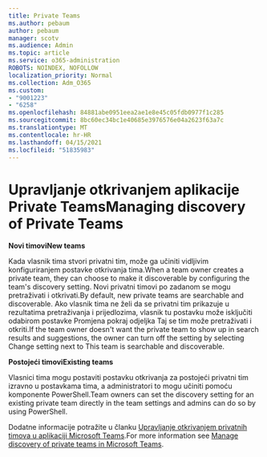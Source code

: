 ```yaml
---
title: Private Teams
ms.author: pebaum
author: pebaum
manager: scotv
ms.audience: Admin
ms.topic: article
ms.service: o365-administration
ROBOTS: NOINDEX, NOFOLLOW
localization_priority: Normal
ms.collection: Adm_O365
ms.custom:
- "9001223"
- "6258"
ms.openlocfilehash: 84881abe0951eea2ae1e8e45c05fdb0977f1c285
ms.sourcegitcommit: 8bc60ec34bc1e40685e3976576e04a2623f63a7c
ms.translationtype: MT
ms.contentlocale: hr-HR
ms.lasthandoff: 04/15/2021
ms.locfileid: "51835983"
---
```

# <a name="managing-discovery-of-private-teams"></a><span data-ttu-id="6edb0-102">Upravljanje otkrivanjem aplikacije Private Teams</span><span class="sxs-lookup"><span data-stu-id="6edb0-102">Managing discovery of Private Teams</span></span>

<span data-ttu-id="6edb0-103">**Novi timovi**</span><span class="sxs-lookup"><span data-stu-id="6edb0-103">**New teams**</span></span>

<span data-ttu-id="6edb0-104">Kada vlasnik tima stvori privatni tim, može ga učiniti vidljivim konfiguriranjem postavke otkrivanja tima.</span><span class="sxs-lookup"><span data-stu-id="6edb0-104">When a team owner creates a private team, they can choose to make it discoverable by configuring the team's discovery setting.</span></span> <span data-ttu-id="6edb0-105">Novi privatni timovi po zadanom se mogu pretraživati i otkrivati.</span><span class="sxs-lookup"><span data-stu-id="6edb0-105">By default, new private teams are searchable and discoverable.</span></span> <span data-ttu-id="6edb0-106">Ako vlasnik tima ne želi da se privatni tim prikazuje u rezultatima pretraživanja i prijedlozima, vlasnik tu postavku može isključiti odabirom postavke Promjena pokraj odjeljka Taj se tim može pretraživati i otkriti.</span><span class="sxs-lookup"><span data-stu-id="6edb0-106">If the team owner doesn't want the private team to show up in search results and suggestions, the owner can turn off the setting by selecting Change setting next to This team is searchable and discoverable.</span></span>  

<span data-ttu-id="6edb0-107">**Postojeći timovi**</span><span class="sxs-lookup"><span data-stu-id="6edb0-107">**Existing teams**</span></span>

<span data-ttu-id="6edb0-108">Vlasnici tima mogu postaviti postavku otkrivanja za postojeći privatni tim izravno u postavkama tima, a administratori to mogu učiniti pomoću komponente PowerShell.</span><span class="sxs-lookup"><span data-stu-id="6edb0-108">Team owners can set the discovery setting for an existing private team directly in the team settings and admins can do so by using PowerShell.</span></span>  

<span data-ttu-id="6edb0-109">Dodatne informacije potražite u članku  [Upravljanje otkrivanjem privatnih timova u aplikaciji Microsoft Teams](https://docs.microsoft.com/microsoftteams/manage-discovery-of-private-teams).</span><span class="sxs-lookup"><span data-stu-id="6edb0-109">For more information see  [Manage discovery of private teams in Microsoft Teams](https://docs.microsoft.com/microsoftteams/manage-discovery-of-private-teams).</span></span>
